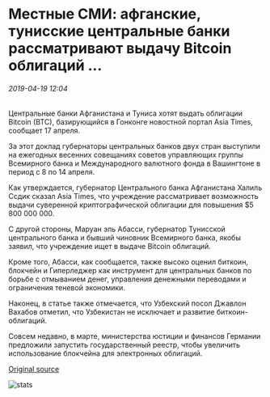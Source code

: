 # Местные СМИ: афганские, тунисские центральные банки рассматривают выдачу Bitcoin облигаций ...

###### 2019-04-19 12:04

Центральные банки Афганистана и Туниса хотят выдать облигации Bitcoin (BTC), базирующийся в Гонконге новостной портал Asia Times, сообщает 17 апреля.

За этот доклад губернаторы центральных банков двух стран выступили на ежегодных весенних совещаниях советов управляющих группы Всемирного банка и Международного валютного фонда в Вашингтоне в период с 8 по 14 апреля.

Как утверждается, губернатор Центрального банка Афганистана Халиль Ссдик сказал Asia Times, что учреждение рассматривает возможность выдачи суверенной криптографической облигации для повышения $5 800 000 000.

С другой стороны, Маруан эль Абасси, губернатор Тунисской центрального банка и бывший чиновник Всемирного банка, якобы заявил, что учреждение ищет в выдаче Bitcoin облигаций.

Кроме того, Абасси, как сообщается, также высоко оценил биткоин, блокчейн и Гиперледжер как инструмент для центральных банков по борьбе с отмыванием денег, управления денежными переводами и ограничения теневой экономики.

Наконец, в статье также отмечается, что Узбекский посол Джавлон Вахабов отметил, что Узбекистан не исключает и развитие биткоин-облигаций.

Совсем недавно, в марте, министерства юстиции и финансов Германии предложили запустить государственный реестр, чтобы увеличить использование блокчейна для электронных облигаций.

[Original source](https://cointelegraph.com/news/local-media-afghanistani-tunisian-central-banks-consider-issuing-bitcoin-bonds)

![stats](https://c.statcounter.com/11760860/0/a89fa40b/1/ "stats")